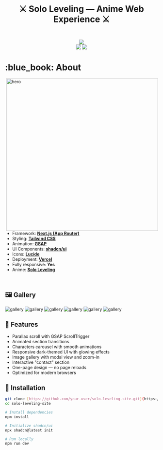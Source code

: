 <h1 align="center"> ⚔️ Solo Leveling — Anime Web Experience ⚔️ </h1>

<!-- BADGES -->
</br>
<p align="center">
  <img src="https://img.shields.io/github/issues/your-user/solo-leveling-site?style=for-the-badge">
  </br>
  <img src="https://img.shields.io/github/languages/count/your-user/solo-leveling-site?style=for-the-badge">
  <img src="https://img.shields.io/github/repo-size/your-user/solo-leveling-site?style=for-the-badge">
</p>

<!-- INFORMATION -->
<h1 align="left"> :blue_book: About</h1>

<img src="public/screens/hero.png" alt="hero" align="right" width="500px">
</br>

- Framework: [**Next.js (App Router)**](https://nextjs.org/)
- Styling: [**Tailwind CSS**](https://tailwindcss.com/)
- Animation: [**GSAP**](https://greensock.com/gsap/)
- UI Components: [**shadcn/ui**](https://ui.shadcn.dev/)
- Icons: [**Lucide**](https://lucide.dev/)
- Deployment: [**Vercel**](https://vercel.com/)
- Fully responsive: **Yes**
- Anime: [**Solo Leveling**](https://anilist.co/anime/153152/Solo-Leveling/)

</br>

<!-- IMAGES -->
## 🖼️ Gallery
![gallery](public/screens/1.png)
![gallery](public/screens/2.png)
![gallery](public/screens/3.png)
![gallery](public/screens/4.png)
![gallery](public/screens/5.png)
![gallery](public/screens/6.png)

<!-- FEATURES -->
## 🚀 Features
- Parallax scroll with GSAP ScrollTrigger
- Animated section transitions
- Characters carousel with smooth animations
- Responsive dark-themed UI with glowing effects
- Image gallery with modal view and zoom-in
- Interactive "contact" section
- One-page design — no page reloads
- Optimized for modern browsers



<!-- INSTALLATION -->
## :blue_book: Installation

```bash
git clone [https://github.com/your-user/solo-leveling-site.git](https://github.com/6mjkx9/web_Solo_Level.git)
cd solo-leveling-site

# Install dependencies
npm install

# Initialize shadcn/ui
npx shadcn@latest init

# Run locally
npm run dev
